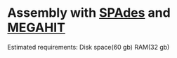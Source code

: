 Assembly with [SPAdes](http://bioinf.spbau.ru/spades) and [MEGAHIT](https://github.com/voutcn/megahit)
======================================================================================================

Estimated requirements:
Disk space(60 gb)
RAM(32 gb)
